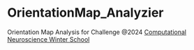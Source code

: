 # OrientationMap_Analyzier
Orientation Map Analysis for Challenge @2024 [Computational Neuroscience Winter School](https://www.cbrain.org/%ED%95%99%EC%88%A0%ED%96%89%EC%82%AC/2024-%EA%B2%A8%EC%9A%B8%ED%95%99%EA%B5%90)
